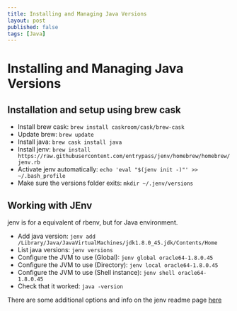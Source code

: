 ```yaml
---
title: Installing and Managing Java Versions
layout: post
published: false
tags: [Java]
---
```


# Installing and Managing Java Versions

## Installation and setup using brew cask
- Install brew cask: `brew install caskroom/cask/brew-cask`
- Update brew: `brew update`
- Install java: `brew cask install java`
- Install jenv: `brew install https://raw.githubusercontent.com/entrypass/jenv/homebrew/homebrew/jenv.rb`
- Activate jenv automatically: `echo 'eval "$(jenv init -)"' >> ~/.bash_profile`
- Make sure the versions folder exits: `mkdir ~/.jenv/versions`

## Working with JEnv
jenv is for a equivalent of rbenv, but for Java environment.

- Add java version: `jenv add /Library/Java/JavaVirtualMachines/jdk1.8.0_45.jdk/Contents/Home`
- List java versions: `jenv versions`
- Configure the JVM to use (Global): `jenv global oracle64-1.8.0.45`
- Configure the JVM to use (Directory): `jenv local oracle64-1.8.0.45`
- Configure the JVM to use (Shell instance): `jenv shell oracle64-1.8.0.45`
- Check that it worked: `java -version`

There are some additional options and info on the jenv readme page [here](https://github.com/gcuisinier/jenv/blob/master/README.md)


